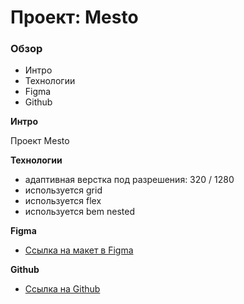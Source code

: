 # Проект: Mesto

### Обзор
* Интро
* Технологии
* Figma
* Github

**Интро**

Проект Mesto

**Технологии**
* адаптивная верстка под разрешения: 320 / 1280
* используется grid
* используется flex
* используется bem nested

**Figma**

* [Ссылка на макет в Figma](https://www.figma.com/file/2cn9N9jSkmxD84oJik7xL7/JavaScript.-Sprint-4)

**Github**

* [Ссылка на Github](https://alex-dust.github.io/mesto-project/)